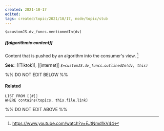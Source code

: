 ```yaml
---
created: 2021-10-17
edited: 
tags: created/topic/2021/10/17, node/topic/stub
---
```

`$=customJS.dv_funcs.mentionedIn(dv)`

##### <s class="topic-title">[[algorithmic content]]</s>


Content that is pushed by an algorithm into the consumer's view. [^1]

**See**:: [[Tiktok]], [[internet]]
*`$=customJS.dv_funcs.outlinedIn(dv, this)`*

%% DO NOT EDIT BELOW %%
#### Related 
```dataview
LIST FROM [[#]]
WHERE contains(topics, this.file.link)
```
%% DO NOT EDIT ABOVE %%
[^1]: https://www.youtube.com/watch?v=EJtNmd1kV44

